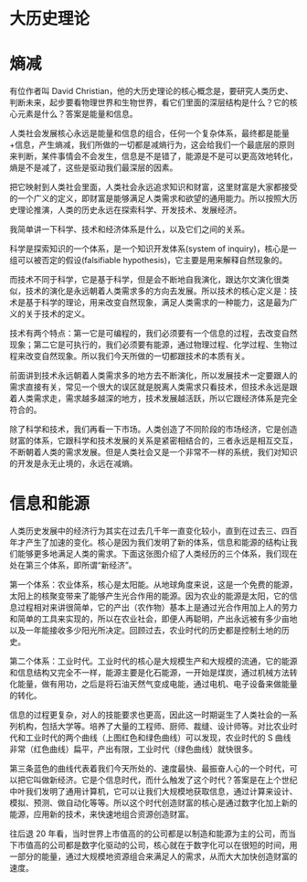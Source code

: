 # 大历史理论

# 熵减

有位作者叫 David Christian，他的大历史理论的核心概念是，要研究人类历史、判断未来，起步要看物理世界和生物世界，看它们里面的深层结构是什么？它的核心元素是什么？答案是能量和信息。

人类社会发展核心永远是能量和信息的组合，任何一个复杂体系，最终都是能量+信息，产生熵减，我们所做的一切都是减熵行为，这会给我们一个最底层的原则来判断，某件事情会不会发生，信息是不是错了，能源是不是可以更高效地转化，熵是不是减了，这些是驱动我们最深层的因素。

把它映射到人类社会里面，人类社会永远追求知识和财富，这里财富是大家都接受的一个广义的定义，即财富是能够满足人类需求和欲望的通用能力。所以按照大历史理论推演，人类的历史永远在探索科学、开发技术、发展经济。

我简单讲一下科学、技术和经济体系是什么，以及它们之间的关系。

科学是探索知识的一个体系，是一个知识开发体系(system of inquiry)，核心是一组可以被否定的假设(falsifiable hypothesis)，它主要是用来解释自然现象的。

而技术不同于科学，它是基于科学，但是会不断地自我演化，跟达尔文演化很类似，技术的演化是永远朝着人类需求多的方向去发展。所以技术的核心定义是：技术是基于科学的理论，用来改变自然现象，满足人类需求的一种能力，这是最为广义的关于技术的定义。

技术有两个特点：第一它是可编程的，我们必须要有一个信息的过程，去改变自然现象；第二它是可执行的，我们必须要有能源，通过物理过程、化学过程、生物过程来改变自然现象。所以我们今天所做的一切都跟技术的本质有关。

前面讲到技术永远朝着人类需求多的地方去不断演化，所以发展技术一定要跟人的需求直接有关，常见一个很大的误区就是脱离人类需求只看技术，但技术永远是跟着人类需求走，需求越多越深的地方，技术发展越活跃，所以它跟经济体系是完全符合的。

除了科学和技术，我们再看一下市场。人类创造了不同阶段的市场经济，它是创造财富的体系，它跟科学和技术发展的关系是紧密相结合的，三者永远是相互交互，不断朝着人类的需求发展。但是人类社会又是一个非常不一样的系统，我们对知识的开发是永无止境的，永远在减熵。

# 信息和能源

人类历史发展中的经济行为其实在过去几千年一直变化较小，直到在过去三、四百年才产生了加速的变化。核心是因为我们发明了新的体系，信息和能源的结构让我们能够更多地满足人类的需求。下面这张图介绍了人类经历的三个体系，我们现在处在第三个体系，即所谓“新经济”。

第一个体系：农业体系，核心是太阳能。从地球角度来说，这是一个免费的能源，太阳上的核聚变带来了能够产生光合作用的能源。因为农业的能源是太阳，它的信息过程相对来讲很简单，它的产出（农作物）基本上是通过光合作用加上人的劳力和简单的工具来实现的，所以在农业社会，即便人再聪明，产出永远被有多少亩地以及一年能接收多少阳光所决定。回顾过去，农业时代的历史都是控制土地的历史。

第二个体系：工业时代。工业时代的核心是大规模生产和大规模的流通，它的能源和信息结构又完全不一样，能源主要是化石能源，一开始是煤炭，通过机械方法转化能量，做有用功，之后是将石油天然气变成电能，通过电机、电子设备来做能量的转化。

信息的过程更复杂，对人的技能要求也更高，因此这一时期诞生了人类社会的一系列机构，包括大学等。培养了大量的工程师、厨师、裁缝、设计师等。对比农业时代和工业时代的两个曲线（上图红色和绿色曲线）可以发现，农业时代的 S 曲线非常（红色曲线）扁平，产出有限，工业时代（绿色曲线）就快很多。

第三条蓝色的曲线代表着我们今天所处的、速度最快、最振奋人心的一个时代，可以把它叫做新经济。它是个信息时代，而什么触发了这个时代？答案是在上个世纪中叶我们发明了通用计算机，它可以让我们大规模地获取信息，通过计算来设计、模拟、预测、做自动化等等。所以这个时代创造财富的核心是通过数字化加上新的能源，应用新的技术，来快速地组合资源创造财富。

往后退 20 年看，当时世界上市值高的的公司都是以制造和能源为主的公司，而当下市值高的公司都是数字化驱动的公司，核心就在于数字化可以在很短的时间，用一部分的能量，通过大规模地资源组合来满足人的需求，从而大大加快创造财富的速度。
